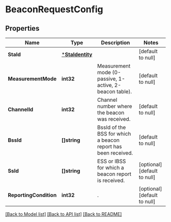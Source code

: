 # BeaconRequestConfig

## Properties
Name | Type | Description | Notes
------------ | ------------- | ------------- | -------------
**StaId** | [***StaIdentity**](StaIdentity.md) |  | [default to null]
**MeasurementMode** | **int32** | Measurement mode (0-passive, 1-active, 2-beacon table). | [default to null]
**ChannelId** | **int32** | Channel number where the beacon was received. | [default to null]
**BssId** | **[]string** | BssId of the BSS for which a beacon report has been received. | [default to null]
**SsId** | **[]string** | ESS or IBSS for which a beacon report is received. | [optional] [default to null]
**ReportingCondition** | **int32** | . | [optional] [default to null]

[[Back to Model list]](../README.md#documentation-for-models) [[Back to API list]](../README.md#documentation-for-api-endpoints) [[Back to README]](../README.md)


